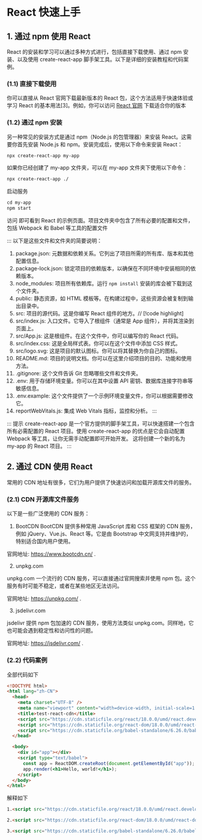 # React 快速上手

## 1. 通过 npm 使用 React

React 的安装和学习可以通过多种方式进行，包括直接下载使用、通过 npm 安装、以及使用 create-react-app 脚手架工具。以下是详细的安装教程和代码案例。

### (1.1) 直接下载使用

你可以直接从 React 官网下载最新版本的 React 包，这个方法适用于快速体验或学习 React 的基本用法[3]。例如，你可以访问 <a href="https://reactjs.org/">React 官网</a> 下载适合你的版本

### (1.2) 通过 npm 安装

另一种常见的安装方式是通过 npm（Node.js 的包管理器）来安装 React。这需要你首先安装 Node.js 和 npm。安装完成后，使用以下命令来安装 React：

```md
npx create-react-app my-app
```

如果你已经创建了 my-app 文件夹，可以在 my-app 文件夹下使用以下命令：

```md
npx create-react-app ./
```

启动服务

```md
cd my-app
npm start
```

访问 <a href="http://localhost:3000/"></a> 即可看到 React 的示例页面。项目文件夹中包含了所有必要的配置和文件，包括 Webpack 和 Babel 等工具的配置文件

:::  以下是这些文件和文件夹的简要说明：
 1. package.json: 元数据和依赖关系。它列出了项目所需的所有库、版本和其他配置信息。
 2. package-lock.json: 锁定项目的依赖版本，以确保在不同环境中安装相同的依赖版本。
 3. node_modules: 项目所有依赖库。运行 `npm install` 安装的库会被下载到这个文件夹。
 4. public: 静态资源，如 HTML 模板等。在构建过程中，这些资源会被复制到输出目录中。
 5. src: 项目的源代码。这是你编写 React 组件的地方。// [!code highlight]
 6. src/index.js: 入口文件。它导入了根组件（通常是 App 组件），并将其渲染到页面上。
 7. src/App.js: 这是根组件。在这个文件中，你可以编写你的 React 代码。
 8. src/index.css: 这是全局样式表。你可以在这个文件中添加 CSS 样式。
 9. src/logo.svg: 这是项目的默认图标。你可以将其替换为你自己的图标。
 10. README.md: 项目的说明文档。你可以在这里介绍项目的目的、功能和使用方法。
 11. .gitignore: 这个文件告诉 Git 忽略哪些文件和文件夹。
 12. .env: 用于存储环境变量。你可以在其中设置 API 密钥、数据库连接字符串等敏感信息。
 13. .env.example: 这个文件提供了一个示例环境变量文件，你可以根据需要修改它。
 14. reportWebVitals.js: 集成 Web Vitals 指标，监控和分析。
:::

::: 提示
create-react-app 是一个官方提供的脚手架工具，可以快速搭建一个包含所有必需配置的 React 项目。使用 create-react-app 的优点是它会自动配置 Webpack 等工具，让你无需手动配置即可开始开发。 这将创建一个新的名为 my-app 的 React 项目。
:::


## 2. 通过 CDN 使用 React

常用的 CDN 地址有很多，它们为用户提供了快速访问和加载开源库文件的服务。

### (2.1) CDN 开源库文件服务

以下是一些广泛使用的 CDN 服务：

1. BootCDN
BootCDN 提供多种常用 JavaScript 库和 CSS 框架的 CDN 服务，例如 jQuery、Vue.js、React 等。它是由 Bootstrap 中文网支持并维护的，特别适合国内用户使用。

官网地址: https://www.bootcdn.cn/ .

2. unpkg.com

unpkg.com 一个流行的 CDN 服务，可以直接通过官网搜索并使用 npm 包。这个服务有时可能不稳定，或者在某些地区无法访问。

官网地址: https://unpkg.com/ .

3. jsdelivr.com

jsdelivr 提供 npm 包加速的 CDN 服务，使用方法类似 unpkg.com。同样地，它也可能会遇到稳定性和访问性的问题。

官网地址: https://jsdelivr.com/ .

### (2.2) 代码案例

全部代码如下

```html
<!DOCTYPE html>
<html lang="zh-CN">
  <head>
    <meta charset="UTF-8" />
    <meta name="viewport" content="width=device-width, initial-scale=1.0" />
    <title>test-react-cdn</title>
    <script src="https://cdn.staticfile.org/react/18.0.0/umd/react.development.js"></script>
    <script src="https://cdn.staticfile.org/react-dom/18.0.0/umd/react-dom.development.js"></script>
    <script src="https://cdn.staticfile.org/babel-standalone/6.26.0/babel.min.js"></script>
  </head>

  <body>
    <div id="app"></div>
    <script type="text/babel">
      const app = ReactDOM.createRoot(document.getElementById("app"));
      app.render(<h1>Hello, world!</h1>);
    </script>
  </body>
</html>
```

解释如下

```html
1.<script src="https://cdn.staticfile.org/react/18.0.0/umd/react.development.js"></script> 把 React 挂载到 Window 对象

2.<script src="https://cdn.staticfile.org/react-dom/18.0.0/umd/react-dom.development.js"></script> 把 ReactDOM 挂载到 Window 对象

3.<script src="https://cdn.staticfile.org/babel-standalone/6.26.0/babel.min.js"></script> 解析 React 编写的内容, script标签需要添加 type="text/babel" 属性, babel 才能识别并编译


```